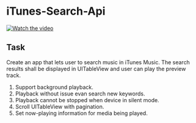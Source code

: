 # iTunes-Search-Api
[![Watch the video](https://img.youtube.com/vi/6vEhFM5j1Ok/maxresdefault.jpg)](https://youtu.be/6vEhFM5j1Ok)

## Task
Create an app that lets user to search music in iTunes Music. The search
results shall be displayed in UITableView and user can play the preview track.

1. Support background playback.
2. Playback without issue evan search new keywords.
3. Playback cannot be stopped when device in silent mode.
4. Scroll UITableView with pagination.
5. Set now-playing information for media being played.
